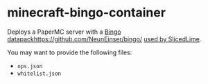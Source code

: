 # minecraft-bingo-container

Deploys a PaperMC server with a
[Bingo datapack]()https://github.com/NeunEinser/bingo/
[used by SlicedLime](https://twitter.com/slicedlime/status/1681627605408030720).

You may want to provide the following files:

- `ops.json`
- `whitelist.json`
